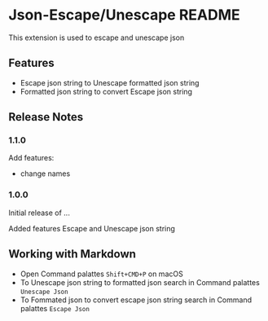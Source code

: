 # Json-Escape/Unescape README

This extension is used to escape and unescape json

## Features
- Escape json string to Unescape formatted json string
- Formatted json string to convert Escape json string

## Release Notes

### 1.1.0

Add features:
- change names 

### 1.0.0

Initial release of ...

Added features Escape and Unescape json string

## Working with Markdown
* Open Command palattes `Shift+CMD+P` on macOS
* To Unescape json string to formatted json search in Command palattes  `Unescape Json`
* To Fommated json to convert escape json string search in Command palattes  `Escape Json`